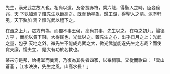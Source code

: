 先生，漢光武之故人也。相尚以道。及帝握赤符，乘六龍，得聖人之時，臣妾億兆，天
下孰加焉？惟先生以節高之。既而動星象，歸工湖，得聖人之清。泥塗軒冕，天下孰加
焉？惟光武以禮下之。

在蠱之上九，眾方有為，而獨不事王侯，高尚其事，先生以之。在屯之初九，陽德方亨
，而能以貴下賤，大得民也，光武以之。蓋先生之心，出乎日月之上；光武之量，包乎
天地之外。微先生不能成光武之大，微光武豈能遂先生之志哉？而使貪夫廉，懦夫立，
是大有功於名教也。

某來守是邦，始構堂而奠焉，乃復為其後者四家，以奉祠事。又從而歌曰︰「雲山蒼蒼
，江水泱泱，先生之風，山高水長！」

